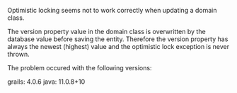 
Optimistic locking seems not to work correctly when updating a domain class.

The version property  value in the domain class is overwritten by the database value before saving the entity.
Therefore the version property has always the newest (highest) value and the optimistic lock exception is never thrown.

The problem occured with the following versions:

grails: 4.0.6 
java: 11.0.8+10
